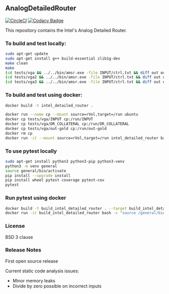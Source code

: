 ## AnalogDetailedRouter
[![CircleCI](https://circleci.com/gh/ALIGN-analoglayout/AnalogDetailedRouter.svg?style=svg)](https://circleci.com/gh/ALIGN-analoglayout/AnalogDetailedRouter)
[![Codacy Badge](https://api.codacy.com/project/badge/Grade/a134e059825f4e61875d9d105d3f2325)](https://www.codacy.com/app/ALIGN-analoglayout/AnalogDetailedRouter?utm_source=github.com&amp;utm_medium=referral&amp;utm_content=ALIGN-analoglayout/AnalogDetailedRouter&amp;utm_campaign=Badge_Grade)

This repository contains the Intel's Analog Detailed Router.

### To build and test locally:
```bash
sudo apt-get update
sudo apt-get install g++ build-essential zlib1g-dev
make clean
make
(cd tests/vga && ../../bin/amsr.exe -file INPUT/ctrl.txt && diff out out-gold)
(cd tests/vga2 && ../../bin/amsr.exe -file INPUT/ctrl.txt && diff out out-gold)
(cd tests/vga3 && ../../bin/amsr.exe -file INPUT/ctrl.txt && diff out out-gold)
```

### To build and test using docker:
```bash
docker build -t intel_detailed_router .

docker run --name cp --mount source=rVol,target=/run ubuntu
docker cp tests/vga/INPUT cp:/run/INPUT
docker cp tests/vga/DR_COLLATERAL cp:/run/DR_COLLATERAL
docker cp tests/vga/out-gold cp:/run/out-gold
docker rm cp
docker run -it --mount source=rVol,target=/run intel_detailed_router bash -c "cd run && amsr.exe -file INPUT/ctrl.txt && diff out out-gold"
```


### To use pytest locally
```bash
sudo apt-get install python3 python3-pip python3-venv
python3 -m venv general
source general/bin/activate
pip install --upgrade install
pip install wheel pytest coverage pytest-cov
pytest
```

### Run pytest using docker
```bash
docker build -t build_intel_detailed_router . --target build_intel_detailed_router
docker run -it build_intel_detailed_router bash -c "source /general/bin/activate && cd /analog && pytest"
```

### License
BSD 3 clause

### Release Notes

First open source release

Current static code analysis issues:
* Minor memory leaks
* Divide by zero possible on incorrect inputs
